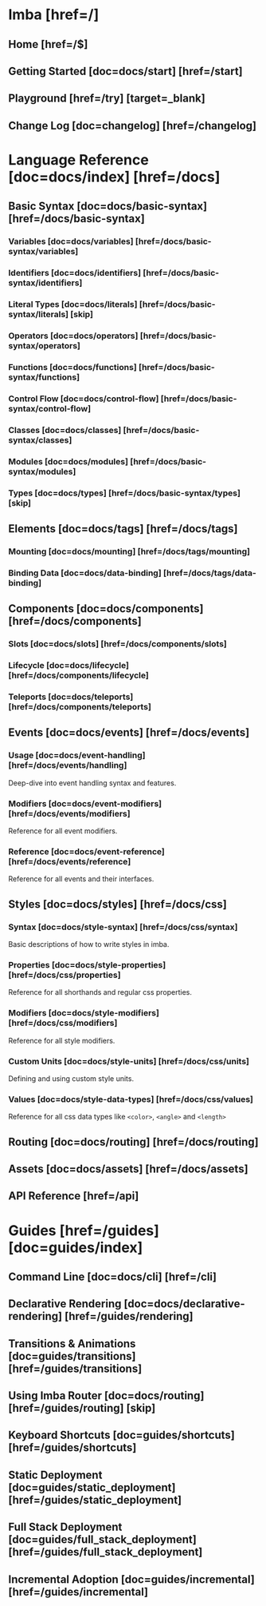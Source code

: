 # Imba [href=/]

## Home [href=/$]

## Getting Started [doc=docs/start] [href=/start]

## Playground [href=/try] [target=_blank]

## Change Log [doc=changelog] [href=/changelog]

# Language Reference [doc=docs/index] [href=/docs]

## Basic Syntax [doc=docs/basic-syntax] [href=/docs/basic-syntax]

### Variables [doc=docs/variables] [href=/docs/basic-syntax/variables]

### Identifiers [doc=docs/identifiers] [href=/docs/basic-syntax/identifiers]

### Literal Types [doc=docs/literals] [href=/docs/basic-syntax/literals] [skip]

### Operators [doc=docs/operators] [href=/docs/basic-syntax/operators]

### Functions [doc=docs/functions] [href=/docs/basic-syntax/functions]

### Control Flow [doc=docs/control-flow] [href=/docs/basic-syntax/control-flow]

### Classes [doc=docs/classes] [href=/docs/basic-syntax/classes]

### Modules [doc=docs/modules] [href=/docs/basic-syntax/modules]

### Types [doc=docs/types] [href=/docs/basic-syntax/types] [skip]

## Elements [doc=docs/tags] [href=/docs/tags]

### Mounting [doc=docs/mounting] [href=/docs/tags/mounting]

### Binding Data [doc=docs/data-binding] [href=/docs/tags/data-binding]

## Components [doc=docs/components] [href=/docs/components]

### Slots [doc=docs/slots] [href=/docs/components/slots]

### Lifecycle [doc=docs/lifecycle] [href=/docs/components/lifecycle]

### Teleports [doc=docs/teleports] [href=/docs/components/teleports]

## Events [doc=docs/events] [href=/docs/events]

### Usage [doc=docs/event-handling] [href=/docs/events/handling]

Deep-dive into event handling syntax and features.

### Modifiers [doc=docs/event-modifiers] [href=/docs/events/modifiers]

Reference for all event modifiers.

### Reference [doc=docs/event-reference] [href=/docs/events/reference]

Reference for all events and their interfaces.

## Styles [doc=docs/styles] [href=/docs/css]

### Syntax [doc=docs/style-syntax] [href=/docs/css/syntax]

Basic descriptions of how to write styles in imba.

### Properties [doc=docs/style-properties] [href=/docs/css/properties]

Reference for all shorthands and regular css properties.

### Modifiers [doc=docs/style-modifiers] [href=/docs/css/modifiers]

Reference for all style modifiers.

### Custom Units [doc=docs/style-units] [href=/docs/css/units]

Defining and using custom style units.

### Values [doc=docs/style-data-types] [href=/docs/css/values]

Reference for all css data types like `<color>`, `<angle>` and `<length>`

## Routing [doc=docs/routing] [href=/docs/routing]

## Assets [doc=docs/assets] [href=/docs/assets]

## API Reference [href=/api]

# Guides [href=/guides] [doc=guides/index]

## Command Line [doc=docs/cli] [href=/cli]

## Declarative Rendering [doc=docs/declarative-rendering] [href=/guides/rendering]

## Transitions & Animations [doc=guides/transitions] [href=/guides/transitions]

## Using Imba Router [doc=docs/routing] [href=/guides/routing] [skip]

## Keyboard Shortcuts [doc=guides/shortcuts] [href=/guides/shortcuts]

## Static Deployment [doc=guides/static_deployment] [href=/guides/static_deployment]

## Full Stack Deployment [doc=guides/full_stack_deployment] [href=/guides/full_stack_deployment]

## Incremental Adoption [doc=guides/incremental] [href=/guides/incremental]
